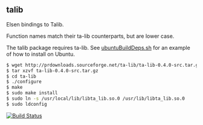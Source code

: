 talib
-----

Elsen bindings to Talib.

Function names match their ta-lib counterparts, but are lower case.

The talib package requires ta-lib. See [ubuntuBuildDeps.sh](ubuntuBuildDeps.sh) for an example of how to install on Ubuntu.

```bash
$ wget http://prdownloads.sourceforge.net/ta-lib/ta-lib-0.4.0-src.tar.gz
$ tar xzvf ta-lib-0.4.0-src.tar.gz
$ cd ta-lib
$ ./configure
$ make
$ sudo make install
$ sudo ln -s /usr/local/lib/libta_lib.so.0 /usr/lib/libta_lib.so.0
$ sudo ldconfig
```

[![Build Status](https://magnum.travis-ci.com/elsen-trading/talib.svg?token=BpJfxk8kj7YxSxz44Sq9)](https://magnum.travis-ci.com/elsen-trading/talib)

